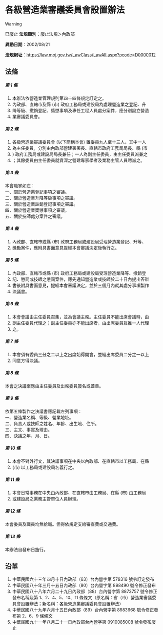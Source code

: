 # 各級營造業審議委員會設置辦法


> [!WARNING]
> 已廢止
**法規類別**：廢止法規＞內政部

**異動日期**：2002/08/21  

**法規網址**：https://law.moj.gov.tw/LawClass/LawAll.aspx?pcode=D0000012



## 法條
##### 第 1 條
1. 本辦法依營造業管理規則第四十四條規定訂定之。
1. 內政部、直轄市及縣 (市) 政府工務局或建設局為處理營造業之登記、升
1. 降等級、撤銷登記、獎懲事項及專任工程人員處分案件，應分別設立營造
1. 業審議委員會。

##### 第 2 條
1. 各級營造業審議委員會 (以下簡稱本會) 置委員九人至十三人，其中一人
1. 為主任委員，分別由內政部營建署署長、直轄市政府工務局局長、縣 (市
1. ) 政府工務局或建設局局長兼任；一人為副主任委員，由主任委員派兼之
1. ；其餘委員由主任委員就資深之營建專家學者及業務主管人員聘派之。

##### 第 3 條
本會職掌如左：  
一、關於營造業登記事項之審議。  
二、關於營造業升降等級事項之審議。  
三、關於營造業註銷登記事項之審議。  
四、關於營造業獎懲事項之審議。  
五、關於技師處分案件之審議。

##### 第 4 條
1. 內政部、直轄市或縣 (市) 政府工務局或建設局受理營造業登記、升等、
1. 獎勵案件，應附具書面意見提經本會審議決定後執行之。

##### 第 5 條
1. 內政部、直轄市或縣 (市) 政府工務局或建設局受理營造業降等、撤銷登
1. 記、懲罰或技師之懲罰案件，應先通知營造業或技師於二十日內提出答辯
1. 書後附具書面意見，提經本會審議決定，並於三個月內就其處分事項製作
1. 決議書。

##### 第 6 條
1. 本會會議由主任委員召集，並為會議主席。主任委員不能出席會議時，由
1. 副主任委員代理之；副主任委員亦不能出席者，由出席委員互推一人代理
1. 之。

##### 第 7 條
1. 本會須有委員三分之二以上之出席始得開會，並經出席委員二分之一以上
1. 同意方得決議。

##### 第 8 條
本會之決議案應由主任委員及出席委員簽名或蓋章。

##### 第 9 條
依第五條製作之決議書應記載左列事項：  
一、營造業名稱、等級、營業地址。  
二、負責人或技師之姓名、年齡、出生地、住所。  
三、主文、事實及理由。  
四、決議之年、月、日。

##### 第 10 條
1. 本會不對外行文，其決議事項在中央以內政部、在直轄市以工務局、在縣
1.  (市) 以工務局或建設局名義行之。

##### 第 11 條
1. 本會日常事務在中央由內政部、在直轄市由工務局、在縣 (市) 由工務局
1. 或建設局之業務主管單位人員辦理。

##### 第 12 條
本會委員及職員均無給職。但得依規定支給審查費或交通費。

##### 第 13 條
本辦法自發布日施行。

## 沿革
1. 中華民國六十三年四月十日內政部（63）台內營字第 579316 號令訂定發布
1. 中華民國八十年三月十五日內政部（80）台內營字第 898490 號令修正發布
1. 中華民國八十八年六月二十九日內政部（88）台內營字第 8873757  號令修正發布名稱及第 1、2、4、5、10、11 條條文（原名稱：省（市）營造業審議委員會設置辦法；新名稱：各級營造業審議委員會設置辦法）
1. 中華民國八十九年六月十五日內政部（89）台內營字第 8983668  號令修正發布第 2、6、9  條條文
1. 中華民國九十一年八月二十一日內政部台內營字第 0910085008 號令發布廢止
